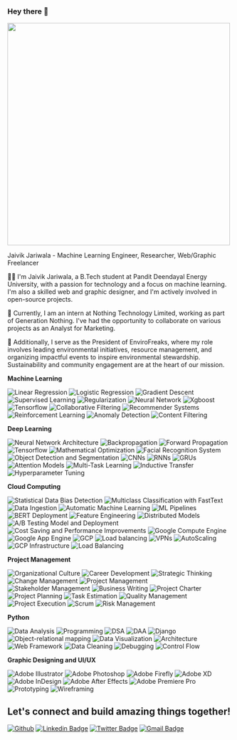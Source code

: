 ### Hey there 👋

<img src="https://user-images.githubusercontent.com/74038190/212750672-2f3f2b50-c84f-4ed8-a60a-849ae69ff9df.gif" width="500">

Jaivik Jariwala - Machine Learning Engineer, Researcher, Web/Graphic Freelancer

👨‍💻 I'm Jaivik Jariwala, a B.Tech student at Pandit Deendayal Energy University, with a passion for technology and a focus on machine learning. I'm also a skilled web and graphic designer, and I'm actively involved in open-source projects.

🌱 Currently, I am an intern at Nothing Technology Limited, working as part of Generation Nothing. I've had the opportunity to collaborate on various projects as an Analyst for Marketing.

🌿 Additionally, I serve as the President of EnviroFreaks, where my role involves leading environmental initiatives, resource management, and organizing impactful events to inspire environmental stewardship. Sustainability and community engagement are at the heart of our mission.

**Machine Learning**

![Linear Regression](https://img.shields.io/badge/Linear%20Regression-30302f?style=for-the-badge&color=blue) ![Logistic Regression](https://img.shields.io/badge/Logistic%20Regression-30302f?style=for-the-badge&color=green) ![Gradient Descent](https://img.shields.io/badge/Gradient%20Descent-30302f?style=for-the-badge&color=orange) ![Supervised Learning](https://img.shields.io/badge/Supervised%20Learning-30302f?style=for-the-badge&color=purple) ![Regularization](https://img.shields.io/badge/Regularization-30302f?style=for-the-badge&color=red) ![Neural Network](https://img.shields.io/badge/Neural%20Network-30302f?style=for-the-badge&color=blue) ![Xgboost](https://img.shields.io/badge/Xgboost-30302f?style=for-the-badge&color=green) ![Tensorflow](https://img.shields.io/badge/Tensorflow-30302f?style=for-the-badge&color=orange) ![Collaborative Filtering](https://img.shields.io/badge/Collaborative%20Filtering-30302f?style=for-the-badge&color=purple) ![Recommender Systems](https://img.shields.io/badge/Recommender%20Systems-30302f?style=for-the-badge&color=red) ![Reinforcement Learning](https://img.shields.io/badge/Reinforcement%20Learning-30302f?style=for-the-badge&color=blue) ![Anomaly Detection](https://img.shields.io/badge/Anomaly%20Detection-30302f?style=for-the-badge&color=green) ![Content Filtering](https://img.shields.io/badge/Content%20Filtering-30302f?style=for-the-badge&color=orange)

**Deep Learning**

![Neural Network Architecture](https://img.shields.io/badge/Neural%20Network%20Architecture-30302f?style=for-the-badge&color=purple) ![Backpropagation](https://img.shields.io/badge/Backpropagation-30302f?style=for-the-badge&color=red) ![Forward Propagation](https://img.shields.io/badge/Forward%20Propagation-30302f?style=for-the-badge&color=blue) ![Tensorflow](https://img.shields.io/badge/Tensorflow-30302f?style=for-the-badge&color=green) ![Mathematical Optimization](https://img.shields.io/badge/Mathematical%20Optimization-30302f?style=for-the-badge&color=orange) ![Facial Recognition System](https://img.shields.io/badge/Facial%20Recognition%20System-30302f?style=for-the-badge&color=purple) ![Object Detection and Segmentation](https://img.shields.io/badge/Object%20Detection%20and%20Segmentation-30302f?style=for-the-badge&color=red) ![CNNs](https://img.shields.io/badge/CNNs-30302f?style=for-the-badge&color=blue) ![RNNs](https://img.shields.io/badge/RNNs-30302f?style=for-the-badge&color=green) ![GRUs](https://img.shields.io/badge/GRUs-30302f?style=for-the-badge&color=orange) ![Attention Models](https://img.shields.io/badge/Attention%20Models-30302f?style=for-the-badge&color=purple) ![Multi-Task Learning](https://img.shields.io/badge/Multi%20Task%20Learning-30302f?style=for-the-badge&color=red) ![Inductive Transfer](https://img.shields.io/badge/Inductive%20Transfer-30302f?style=for-the-badge&color=blue) ![Hyperparameter Tuning](https://img.shields.io/badge/Hyperparameter%20Tuning-30302f?style=for-the-badge&color=green)

**Cloud Computing**

![Statistical Data Bias Detection](https://img.shields.io/badge/Statistical%20Data%20Bias%20Detection-30302f?style=for-the-badge&color=orange) ![Multiclass Classification with FastText](https://img.shields.io/badge/Multiclass%20Classification%20with%20FastText-30302f?style=for-the-badge&color=purple) ![Data Ingestion](https://img.shields.io/badge/Data%20Ingestion-30302f?style=for-the-badge&color=red) ![Automatic Machine Learning](https://img.shields.io/badge/Automatic%20Machine%20Learning-30302f?style=for-the-badge&color=blue) ![ML Pipelines](https://img.shields.io/badge/ML%20Pipelines-30302f?style=for-the-badge&color=green) ![BERT Deployment](https://img.shields.io/badge/BERT%20Deployment-30302f?style=for-the-badge&color=orange) ![Feature Engineering](https://img.shields.io/badge/Feature%20Engineering-30302f?style=for-the-badge&color=purple) ![Distributed Models](https://img.shields.io/badge/Distributed%20Models-30302f?style=for-the-badge&color=red) ![A/B Testing Model and Deployment](https://img.shields.io/badge/A%2FB%20Testing%20Model%20and%20Deployment-30302f?style=for-the-badge&color=blue) ![Cost Saving and Performance Improvements](https://img.shields.io/badge/Cost%20Saving%20and%20Performance%20Improvements-30302f?style=for-the-badge&color=green) ![Google Compute Engine](https://img.shields.io/badge/Google%20Compute%20Engine-30302f?style=for-the-badge&color=orange) ![Google App Engine](https://img.shields.io/badge/Google%20App%20Engine-30302f?style=for-the-badge&color=purple) ![GCP](https://img.shields.io/badge/GCP-30302f?style=for-the-badge&color=red) ![Load balancing](https://img.shields.io/badge/Load%20balancing-30302f?style=for-the-badge&color=blue) ![VPNs](https://img.shields.io/badge/VPNs-30302f?style=for-the-badge&color=green) ![AutoScaling](https://img.shields.io/badge/AutoScaling-30302f?style=for-the-badge&color=orange) ![GCP Infrastructure](https://img.shields.io/badge/GCP%20Infrastructure-30302f?style=for-the-badge&color=purple) ![Load Balancing](https://img.shields.io/badge/Load%20Balancing-30302f?style=for-the-badge&color=red)

**Project Management**

![Organizational Culture](https://img.shields.io/badge/Organizational%20Culture-30302f?style=for-the-badge&color=blue) ![Career Development](https://img.shields.io/badge/Career%20Development-30302f?style=for-the-badge&color=green) ![Strategic Thinking](https://img.shields.io/badge/Strategic%20Thinking-30302f?style=for-the-badge&color=orange) ![Change Management](https://img.shields.io/badge/Change%20Management-30302f?style=for-the-badge&color=purple) ![Project Management](https://img.shields.io/badge/Project%20Management-30302f?style=for-the-badge&color=red) ![Stakeholder Management](https://img.shields.io/badge/Stakeholder%20Management-30302f?style=for-the-badge&color=blue) ![Business Writing](https://img.shields.io/badge/Business%20Writing-30302f?style=for-the-badge&color=green) ![Project Charter](https://img.shields.io/badge/Project%20Charter-30302f?style=for-the-badge&color=orange) ![Project Planning](https://img.shields.io/badge/Project%20Planning-30302f?style=for-the-badge&color=purple) ![Task Estimation](https://img.shields.io/badge/Task%20Estimation-30302f?style=for-the-badge&color=blue) ![Quality Management](https://img.shields.io/badge/Quality%20Management-30302f?style=for-the-badge&color=green) ![Project Execution](https://img.shields.io/badge/Project%20Execution-30302f?style=for-the-badge&color=orange) ![Scrum](https://img.shields.io/badge/Scrum-30302f?style=for-the-badge&color=purple) ![Risk Management](https://img.shields.io/badge/Risk%20Management-30302f?style=for-the-badge&color=red)

**Python**

![Data Analysis](https://img.shields.io/badge/Data%20Analysis-30302f?style=for-the-badge&color=red) ![Programming](https://img.shields.io/badge/Programming-30302f?style=for-the-badge&color=blue) ![DSA](https://img.shields.io/badge/DSA-30302f?style=for-the-badge&color=green) ![DAA](https://img.shields.io/badge/DAA-30302f?style=for-the-badge&color=orange) ![Django](https://img.shields.io/badge/Django-30302f?style=for-the-badge&color=purple) ![Object-relational mapping](https://img.shields.io/badge/Object-relational%20mapping-30302f?style=for-the-badge&color=red) ![Data Visualization](https://img.shields.io/badge/Data%20Visualization-30302f?style=for-the-badge&color=blue) ![Architecture](https://img.shields.io/badge/Architecture-30302f?style=for-the-badge&color=green) ![Web Framework](https://img.shields.io/badge/Web%20Framework-30302f?style=for-the-badge&color=orange) ![Data Cleaning](https://img.shields.io/badge/Data%20Cleaning-30302f?style=for-the-badge&color=purple) ![Debugging](https://img.shields.io/badge/Debugging-30302f?style=for-the-badge&color=red) ![Control Flow](https://img.shields.io/badge/Control%20Flow-30302f?style=for-the-badge&color=blue)

**Graphic Designing and UI/UX**

![Adobe Illustrator](https://img.shields.io/badge/Adobe%20Illustrator-30302f?style=for-the-badge&color=green) ![Adobe Photoshop](https://img.shields.io/badge/Adobe%20Photoshop-30302f?style=for-the-badge&color=orange) ![Adobe Firefly](https://img.shields.io/badge/Adobe%20Firefly-30302f?style=for-the-badge&color=purple) ![Adobe XD](https://img.shields.io/badge/Adobe%20XD-30302f?style=for-the-badge&color=red) ![Adobe InDesign](https://img.shields.io/badge/Adobe%20InDesign-30302f?style=for-the-badge&color=blue) ![Adobe After Effects](https://img.shields.io/badge/Adobe%20After%20Effects-30302f?style=for-the-badge&color=green) ![Adobe Premiere Pro](https://img.shields.io/badge/Adobe%20Premiere%20Pro-30302f?style=for-the-badge&color=orange) ![Prototyping](https://img.shields.io/badge/Prototyping-30302f?style=for-the-badge&color=purple) ![Wireframing](https://img.shields.io/badge/Wireframing-30302f?style=for-the-badge&color=red)

## Let's connect and build amazing things together!
[![Github](https://img.shields.io/badge/-Github-181717?style=for-the-badge&logo=Github&logoColor=white)](https://github.com/Jaivik-Jariwala)
[![Linkedin Badge](https://img.shields.io/badge/-Linkedin-0077B5?style=for-the-badge&logo=Linkedin&logoColor=white&link=https://linkedin.com/in/jaivik-jariwala/)](https://www.linkedin.com/in/jaivik-jariwala/)
[![Twitter Badge](https://img.shields.io/badge/-Twitter-blue?style=for-the-badge&logo=Twitter&logoColor=white&link=https://twitter.com/Jaivik_Jariwala)](https://twitter.com/Jaivik_Jariwala)
[![Gmail Badge](https://img.shields.io/badge/-Gmail-c14438?style=for-the-badge&logo=Gmail&logoColor=white&link=mailto:jaivikjariwala111@gmail.com)](mailto:jaivikjariwala111@gmail.com)
